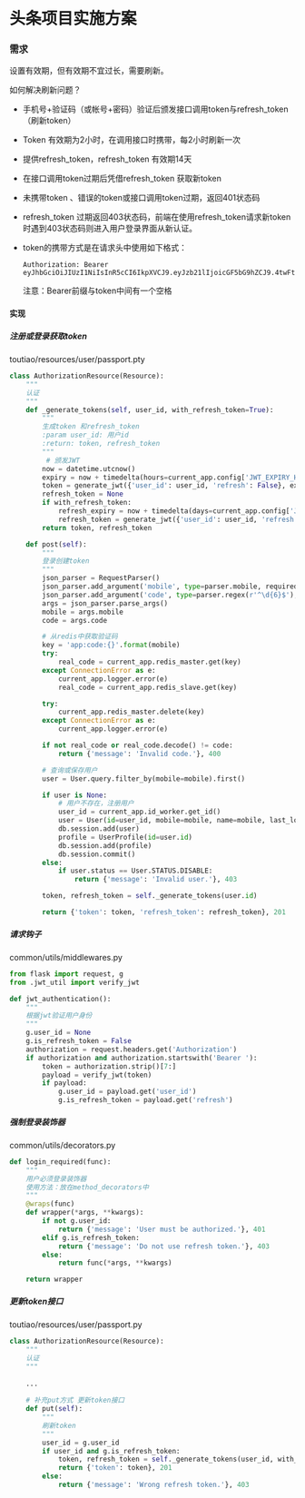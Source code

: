 # 头条项目实施方案

### 需求

设置有效期，但有效期不宜过长，需要刷新。

如何解决刷新问题？

- 手机号+验证码（或帐号+密码）验证后颁发接口调用token与refresh_token（刷新token）

- Token 有效期为2小时，在调用接口时携带，每2小时刷新一次 

- 提供refresh_token，refresh_token 有效期14天 

- 在接口调用token过期后凭借refresh_token 获取新token

- 未携带token 、错误的token或接口调用token过期，返回401状态码

- refresh_token 过期返回403状态码，前端在使用refresh_token请求新token时遇到403状态码则进入用户登录界面从新认证。

- token的携带方式是在请求头中使用如下格式：

    ```http
    Authorization: Bearer eyJhbGciOiJIUzI1NiIsInR5cCI6IkpXVCJ9.eyJzb21lIjoicGF5bG9hZCJ9.4twFt5NiznN84AWoo1d7KO1T_yoc0Z6XOpOVswacPZg
    ```

    注意：Bearer前缀与token中间有一个空格

#### 实现

##### 注册或登录获取token

toutiao/resources/user/passport.pty

```python
class AuthorizationResource(Resource):
    """
    认证
    """
    def _generate_tokens(self, user_id, with_refresh_token=True):
        """
        生成token 和refresh_token
        :param user_id: 用户id
        :return: token, refresh_token
        """
         # 颁发JWT
        now = datetime.utcnow()
        expiry = now + timedelta(hours=current_app.config['JWT_EXPIRY_HOURS'])
        token = generate_jwt({'user_id': user_id, 'refresh': False}, expiry)
        refresh_token = None
        if with_refresh_token:
            refresh_expiry = now + timedelta(days=current_app.config['JWT_REFRESH_DAYS'])
            refresh_token = generate_jwt({'user_id': user_id, 'refresh': True}, refresh_expiry)
        return token, refresh_token

    def post(self):
        """
        登录创建token
        """
        json_parser = RequestParser()
        json_parser.add_argument('mobile', type=parser.mobile, required=True, location='json')
        json_parser.add_argument('code', type=parser.regex(r'^\d{6}$'), required=True, location='json')
        args = json_parser.parse_args()
        mobile = args.mobile
        code = args.code

        # 从redis中获取验证码
        key = 'app:code:{}'.format(mobile)
        try:
            real_code = current_app.redis_master.get(key)
        except ConnectionError as e:
            current_app.logger.error(e)
            real_code = current_app.redis_slave.get(key)

        try:
            current_app.redis_master.delete(key)
        except ConnectionError as e:
            current_app.logger.error(e)

        if not real_code or real_code.decode() != code:
            return {'message': 'Invalid code.'}, 400

        # 查询或保存用户
        user = User.query.filter_by(mobile=mobile).first()

        if user is None:
            # 用户不存在，注册用户
            user_id = current_app.id_worker.get_id()
            user = User(id=user_id, mobile=mobile, name=mobile, last_login=datetime.now())
            db.session.add(user)
            profile = UserProfile(id=user.id)
            db.session.add(profile)
            db.session.commit()
        else:
            if user.status == User.STATUS.DISABLE:
                return {'message': 'Invalid user.'}, 403

        token, refresh_token = self._generate_tokens(user.id)

        return {'token': token, 'refresh_token': refresh_token}, 201

```

##### 请求钩子

common/utils/middlewares.py

```python
from flask import request, g
from .jwt_util import verify_jwt

def jwt_authentication():
    """
    根据jwt验证用户身份
    """
    g.user_id = None
    g.is_refresh_token = False
    authorization = request.headers.get('Authorization')
    if authorization and authorization.startswith('Bearer '):
        token = authorization.strip()[7:]
        payload = verify_jwt(token)
        if payload:
            g.user_id = payload.get('user_id')
            g.is_refresh_token = payload.get('refresh')

```

##### 强制登录装饰器

common/utils/decorators.py

```python
def login_required(func):
    """
    用户必须登录装饰器
    使用方法：放在method_decorators中
    """
    @wraps(func)
    def wrapper(*args, **kwargs):
        if not g.user_id:
            return {'message': 'User must be authorized.'}, 401
        elif g.is_refresh_token:
            return {'message': 'Do not use refresh token.'}, 403
        else:
            return func(*args, **kwargs)

    return wrapper
```

##### 更新token接口

toutiao/resources/user/passport.py

```python
class AuthorizationResource(Resource):
    """
    认证
    """
    
    ...
    
    # 补充put方式 更新token接口
    def put(self):
        """
        刷新token
        """
        user_id = g.user_id
        if user_id and g.is_refresh_token:
            token, refresh_token = self._generate_tokens(user_id, with_refresh_token=False)
            return {'token': token}, 201
        else:
            return {'message': 'Wrong refresh token.'}, 403
```



